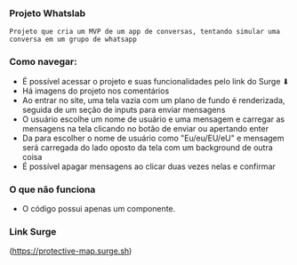 ### Projeto Whatslab

    Projeto que cria um MVP de um app de conversas, tentando simular uma conversa em um grupo de whatsapp

### Como navegar:
- É possível acessar o projeto e suas funcionalidades pelo link do Surge ⬇
- Há imagens do projeto nos comentários
- Ao entrar no site, uma tela vazia com um plano de fundo é renderizada, seguida de um seção de inputs para enviar mensagens
- O usuário escolhe um nome de usuário e uma mensagem e carregar as mensagens na tela clicando no botão de enviar ou apertando enter
- Da para escolher o nome de usuário como "Eu/eu/EU/eU" e mensagem será carregada do lado oposto da tela com um background de outra coisa
- É possível apagar mensagens ao clicar duas vezes nelas e confirmar

### O que não funciona
- O código possui apenas um componente.

### Link Surge 
(https://protective-map.surge.sh)